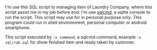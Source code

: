 I'm use this SQL script to managing item of Laundry Company, where this script assist me in my job before end. I'm use [sqlcmd](https://github.com/daeyath/sqlcmd), a sqlite console to run the script. This script may use for in personal purpose only. This program could run in shell enviromment, personal computer or android smartphone.

This script executed by `:x command`, a sqlcmd command, example `:x sql/rak.sql` for show finished item and ready taken by customer.
